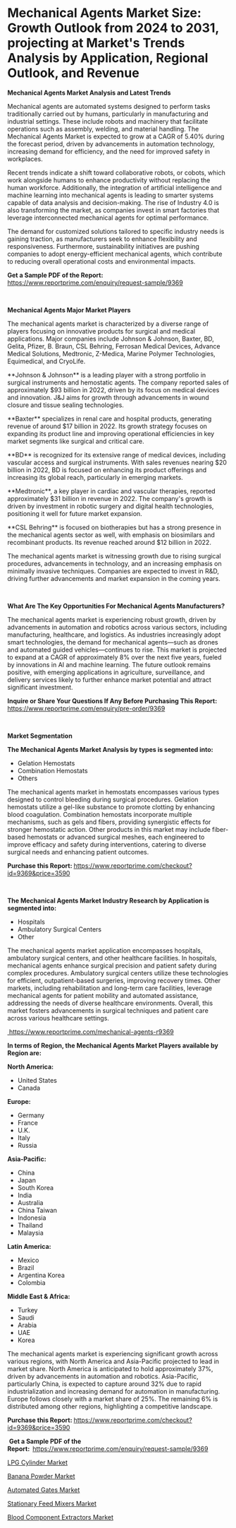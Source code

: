 <p><h1>Mechanical Agents Market Size: Growth Outlook from 2024 to 2031, projecting at Market's Trends Analysis by Application, Regional Outlook, and Revenue</h1></p><p><strong>Mechanical Agents Market Analysis and Latest Trends</strong></p>
<p><p>Mechanical agents are automated systems designed to perform tasks traditionally carried out by humans, particularly in manufacturing and industrial settings. These include robots and machinery that facilitate operations such as assembly, welding, and material handling. The Mechanical Agents Market is expected to grow at a CAGR of 5.40% during the forecast period, driven by advancements in automation technology, increasing demand for efficiency, and the need for improved safety in workplaces.</p><p>Recent trends indicate a shift toward collaborative robots, or cobots, which work alongside humans to enhance productivity without replacing the human workforce. Additionally, the integration of artificial intelligence and machine learning into mechanical agents is leading to smarter systems capable of data analysis and decision-making. The rise of Industry 4.0 is also transforming the market, as companies invest in smart factories that leverage interconnected mechanical agents for optimal performance.</p><p>The demand for customized solutions tailored to specific industry needs is gaining traction, as manufacturers seek to enhance flexibility and responsiveness. Furthermore, sustainability initiatives are pushing companies to adopt energy-efficient mechanical agents, which contribute to reducing overall operational costs and environmental impacts.</p></p>
<p><strong>Get a Sample PDF of the Report:&nbsp;</strong> <a href="https://www.reportprime.com/enquiry/request-sample/9369?utm_campaign=12&utm_medium=2&utm_source=Github&utm_content=ia&utm_term=18102024&utm_id=mechanical-agents">https://www.reportprime.com/enquiry/request-sample/9369</a></p>
<p>&nbsp;</p>
<p><strong>Mechanical Agents Major Market Players</strong></p>
<p><p>The mechanical agents market is characterized by a diverse range of players focusing on innovative products for surgical and medical applications. Major companies include Johnson & Johnson, Baxter, BD, Gelita, Pfizer, B. Braun, CSL Behring, Ferrosan Medical Devices, Advance Medical Solutions, Medtronic, Z-Medica, Marine Polymer Technologies, Equimedical, and CryoLife.</p><p>**Johnson & Johnson** is a leading player with a strong portfolio in surgical instruments and hemostatic agents. The company reported sales of approximately $93 billion in 2022, driven by its focus on medical devices and innovation. J&J aims for growth through advancements in wound closure and tissue sealing technologies.</p><p>**Baxter** specializes in renal care and hospital products, generating revenue of around $17 billion in 2022. Its growth strategy focuses on expanding its product line and improving operational efficiencies in key market segments like surgical and critical care.</p><p>**BD** is recognized for its extensive range of medical devices, including vascular access and surgical instruments. With sales revenues nearing $20 billion in 2022, BD is focused on enhancing its product offerings and increasing its global reach, particularly in emerging markets.</p><p>**Medtronic**, a key player in cardiac and vascular therapies, reported approximately $31 billion in revenue in 2022. The company's growth is driven by investment in robotic surgery and digital health technologies, positioning it well for future market expansion.</p><p>**CSL Behring** is focused on biotherapies but has a strong presence in the mechanical agents sector as well, with emphasis on biosimilars and recombinant products. Its revenue reached around $12 billion in 2022.</p><p>The mechanical agents market is witnessing growth due to rising surgical procedures, advancements in technology, and an increasing emphasis on minimally invasive techniques. Companies are expected to invest in R&D, driving further advancements and market expansion in the coming years.</p></p>
<p>&nbsp;</p>
<p><strong>What Are The Key Opportunities For Mechanical Agents Manufacturers?</strong></p>
<p><p>The mechanical agents market is experiencing robust growth, driven by advancements in automation and robotics across various sectors, including manufacturing, healthcare, and logistics. As industries increasingly adopt smart technologies, the demand for mechanical agents—such as drones and automated guided vehicles—continues to rise. This market is projected to expand at a CAGR of approximately 8% over the next five years, fueled by innovations in AI and machine learning. The future outlook remains positive, with emerging applications in agriculture, surveillance, and delivery services likely to further enhance market potential and attract significant investment.</p></p>
<p><strong>Inquire or Share Your Questions If Any Before Purchasing This Report:</strong> <a href="https://www.reportprime.com/enquiry/pre-order/9369?utm_campaign=12&utm_medium=2&utm_source=Github&utm_content=ia&utm_term=18102024&utm_id=mechanical-agents">https://www.reportprime.com/enquiry/pre-order/9369</a></p>
<p>&nbsp;</p>
<p><strong>Market Segmentation</strong></p>
<p><strong>The Mechanical Agents Market Analysis by types is segmented into:</strong></p>
<p><ul><li>Gelation Hemostats</li><li>Combination Hemostats</li><li>Others</li></ul></p>
<p><p>The mechanical agents market in hemostats encompasses various types designed to control bleeding during surgical procedures. Gelation hemostats utilize a gel-like substance to promote clotting by enhancing blood coagulation. Combination hemostats incorporate multiple mechanisms, such as gels and fibers, providing synergistic effects for stronger hemostatic action. Other products in this market may include fiber-based hemostats or advanced surgical meshes, each engineered to improve efficacy and safety during interventions, catering to diverse surgical needs and enhancing patient outcomes.</p></p>
<p><strong>Purchase this Report:&nbsp;</strong><a href="https://www.reportprime.com/checkout?id=9369&price=3590&utm_campaign=12&utm_medium=2&utm_source=Github&utm_content=ia&utm_term=18102024&utm_id=mechanical-agents">https://www.reportprime.com/checkout?id=9369&price=3590</a></p>
<p>&nbsp;</p>
<p><strong>The Mechanical Agents Market Industry Research by Application is segmented into:</strong></p>
<p><ul><li>Hospitals</li><li>Ambulatory Surgical Centers</li><li>Other</li></ul></p>
<p><p>The mechanical agents market application encompasses hospitals, ambulatory surgical centers, and other healthcare facilities. In hospitals, mechanical agents enhance surgical precision and patient safety during complex procedures. Ambulatory surgical centers utilize these technologies for efficient, outpatient-based surgeries, improving recovery times. Other markets, including rehabilitation and long-term care facilities, leverage mechanical agents for patient mobility and automated assistance, addressing the needs of diverse healthcare environments. Overall, this market fosters advancements in surgical techniques and patient care across various healthcare settings.</p></p>
<p><a href="https://www.reportprime.com/mechanical-agents-r9369?utm_campaign=12&utm_medium=2&utm_source=Github&utm_content=ia&utm_term=18102024&utm_id=mechanical-agents">&nbsp;https://www.reportprime.com/mechanical-agents-r9369</a></p>
<p><strong>In terms of Region, the Mechanical Agents Market Players available by Region are:</strong></p>
<p>
    <p> <strong> North America: </strong>
        <ul>
            <li>United States</li>
            <li>Canada</li>
        </ul>
        </p> 
    <p> <strong> Europe: </strong>
        <ul>
            <li>Germany</li>
            <li>France</li>
            <li>U.K.</li>
            <li>Italy</li>
            <li>Russia</li>
        </ul>
        </p> 
    <p> <strong> Asia-Pacific: </strong>
        <ul>
            <li>China</li>
            <li>Japan</li>
            <li>South Korea</li>
            <li>India</li>
            <li>Australia</li>
            <li>China Taiwan</li>
            <li>Indonesia</li>
            <li>Thailand</li>
            <li>Malaysia</li>
        </ul>
        </p> 
    <p> <strong> Latin America: </strong>
        <ul>
            <li>Mexico</li>
            <li>Brazil</li>
            <li>Argentina Korea</li>
            <li>Colombia</li>
        </ul>
        </p> 
    <p> <strong> Middle East & Africa: </strong>
        <ul>
            <li>Turkey</li>
            <li>Saudi</li>
            <li>Arabia</li>
            <li>UAE</li>
            <li>Korea</li>
        </ul>
    </p>
    </p>
<p><p>The mechanical agents market is experiencing significant growth across various regions, with North America and Asia-Pacific projected to lead in market share. North America is anticipated to hold approximately 37%, driven by advancements in automation and robotics. Asia-Pacific, particularly China, is expected to capture around 32% due to rapid industrialization and increasing demand for automation in manufacturing. Europe follows closely with a market share of 25%. The remaining 6% is distributed among other regions, highlighting a competitive landscape.</p></p>
<p><strong>Purchase this Report: </strong><a href="https://www.reportprime.com/checkout?id=9369&price=3590&utm_campaign=12&utm_medium=2&utm_source=Github&utm_content=ia&utm_term=18102024&utm_id=mechanical-agents">https://www.reportprime.com/checkout?id=9369&price=3590</a></p>
<p>&nbsp;<strong>Get a Sample PDF of the Report:&nbsp;&nbsp;</strong><a href="https://www.reportprime.com/enquiry/request-sample/9369?utm_campaign=12&utm_medium=2&utm_source=Github&utm_content=ia&utm_term=18102024&utm_id=mechanical-agents">https://www.reportprime.com/enquiry/request-sample/9369</a></p>
<p><strong></strong></p>
<p><p><a href="https://www.linkedin.com/pulse/lpg-cylinder-market-evolution-future-outlook-forecasting-6dx5e?utm_campaign=12&utm_medium=2&utm_source=Github&utm_content=ia&utm_term=18102024&utm_id=mechanical-agents">LPG Cylinder Market</a></p><p><a href="https://www.linkedin.com/pulse/banana-powder-market-global-regional-analysis-focus-ihi7e?utm_campaign=12&utm_medium=2&utm_source=Github&utm_content=ia&utm_term=18102024&utm_id=mechanical-agents">Banana Powder Market</a></p><p><a href="https://issuu.com/reportprime-2/docs/automated-gates-market-size-2030.pp_bb1151f9f1287c?utm_campaign=12&utm_medium=2&utm_source=Github&utm_content=ia&utm_term=18102024&utm_id=mechanical-agents">Automated Gates Market</a></p><p><a href="https://issuu.com/reportprime-2/docs/stationary-feed-mixers-market-size-_89e776e766d19a?utm_campaign=12&utm_medium=2&utm_source=Github&utm_content=ia&utm_term=18102024&utm_id=mechanical-agents">Stationary Feed Mixers Market</a></p><p><a href="https://github.com/shauntarfpso/Market-Research-Report-List-1/blob/main/blood-component-extractors-market.md?utm_campaign=12&utm_medium=2&utm_source=Github&utm_content=ia&utm_term=18102024&utm_id=mechanical-agents">Blood Component Extractors Market</a></p></p>